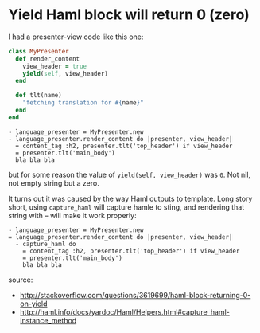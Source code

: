 # Yield Haml block will return 0  (zero)

I had a presenter-view code like this one:

```ruby
class MyPresenter
  def render_content
    view_header = true
    yield(self, view_header)
  end

  def tlt(name)
    "fetching translation for #{name}"
  end
end
```

```haml
- language_presenter = MyPresenter.new
- language_presenter.render_content do |presenter, view_header|
  = content_tag :h2, presenter.tlt('top_header') if view_header
  = presenter.tlt('main_body')
  bla bla bla 
```

but for some reason the value of `yield(self, view_header)` was `0`.
Not nil, not empty string but a zero.

It turns out it was caused by the way Haml outputs to template.
Long story short, using `capture_haml` will capture hamle to sting, and 
rendering that string with `=` will make it work properly:

```haml
- language_presenter = MyPresenter.new
= language_presenter.render_content do |presenter, view_header|
  - capture_haml do
    = content_tag :h2, presenter.tlt('top_header') if view_header
    = presenter.tlt('main_body')
    bla bla bla
```

source: 

* http://stackoverflow.com/questions/3619699/haml-block-returning-0-on-yield
* http://haml.info/docs/yardoc/Haml/Helpers.html#capture_haml-instance_method
